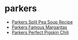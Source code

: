 # parkers

 * [Parkers Split Pea Soup Recipe](index/p/parkers-split-pea-soup-recipe.json)
 * [Parkers Famous Margaritas](index/p/parkers-famous-margaritas.json)
 * [Parkers Perfect Pigskin Chili](index/p/parkers-perfect-pigskin-chili.json)

